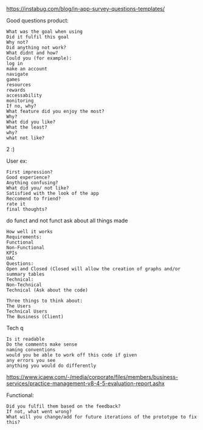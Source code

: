 https://instabug.com/blog/in-app-survey-questions-templates/

Good questions product:

```
What was the goal when using
Did it fulfil this goal
Why not?
Did anything not work?
What didnt and how?
Could you (for example):
log in
make an account
navigate
games
resources
rewards
accessability
monitoring
If no, why?
What feature did you enjoy the most?
Why?
What did you like?
What the least?
why?
what not like?
```



2 :)

User ex:
```
First impression?
Good experience?
Anything confusing?
What did you/ not like?
Satisfied with the look of the app
Reccomend to friend?
rate it
final thoughts?
```

do funct and not funct
ask about all things made

```
How well it works
Requirements:
Functional
Non-Functional
KPIs
UAC
Questions:
Open and Closed (Closed will allow the creation of graphs and/or summary tables
Technical:
Non-Technical
Technical (Ask about the code)

Three things to think about:
The Users
Technical Users
The Business (Client)
```

Tech q
```
Is it readable
Do the comments make sense
naming conventions
would you be able to work off this code if given
any errors you see 
anything you would do differently
```

https://www.icaew.com/-/media/corporate/files/members/business-services/practice-management-v8-4-5-evaluation-report.ashx

Functional: 

```
Did you fulfil them based on the feedback?
If not, what went wrong?
What will you change/add for future iterations of the prototype to fix this?
```
